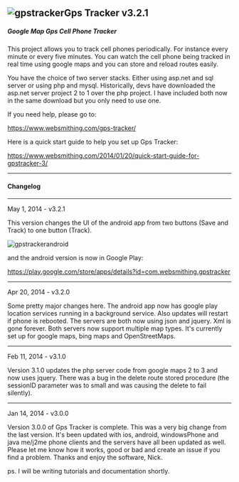 ![gpstracker](https://raw2.github.com/nickfox/GpsTracker/master/gpstracker_small.png)Gps Tracker v3.2.1
-------------

##### Google Map Gps Cell Phone Tracker

This project allows you to track cell phones periodically. For instance every minute or every five minutes. You can watch the cell phone being tracked in real time using google maps and you can store and reload routes easily.

You have the choice of two server stacks. Either using asp.net and sql server or using php and mysql. Historically, devs have downloaded the asp.net server project 2 to 1 over the php project. I have included both now in the same download but you only need to use one.

If you need help, please go to:

https://www.websmithing.com/gps-tracker/

Here is a quick start guide to help you set up Gps Tracker:

https://www.websmithing.com/2014/01/20/quick-start-guide-for-gpstracker-3/

*************

#### Changelog

*************

May 1, 2014 - v3.2.1

This version changes the UI of the android app from two buttons (Save and Track) to one button (Track).

![gpstrackerandroid](https://www.websmithing.com/images/gpstracker3.2.1.png)


and the android version is now in Google Play:


https://play.google.com/store/apps/details?id=com.websmithing.gpstracker

*************

Apr 20, 2014 - v3.2.0

Some pretty major changes here. The android app now has google play location services running in a background service. Also updates will restart if phone is rebooted. The servers are both now using json and jquery. Xml is gone forever. Both servers now support multiple map types. It's currently set up for google maps, bing maps and OpenStreetMaps. 


*************

Feb 11, 2014 - v3.1.0

Version 3.1.0 updates the php server code from google maps 2 to 3 and now uses jquery. There was a bug in the delete route stored procedure (the sessionID parameter was to small and was causing the delete to fail silently). 

*************

Jan 14, 2014 - v3.0.0

Version 3.0.0 of Gps Tracker is complete. This was a very big change from the last version. It's been updated with ios, android, windowsPhone and java me/j2me phone clients and the servers have all been updated as well. Please let me know how it works, good or bad and create an issue if you find a problem. Thanks and enjoy the software, Nick.

ps. I will be writing tutorials and documentation shortly.

